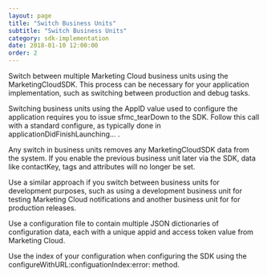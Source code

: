 ```yaml
---
layout: page
title: "Switch Business Units"
subtitle: "Switch Business Units"
category: sdk-implementation
date: 2018-01-10 12:00:00
order: 2
---
```


Switch between multiple Marketing Cloud business units using the MarketingCloudSDK. This process can be necessary for your application implementation, such as switching between production and debug tasks.

Switching business units using the AppID value used to configure the application requires you to issue sfmc_tearDown to the SDK. Follow this call with a standard configure, as typically done in applicationDidFinishLaunching... .

Any switch in business units removes any MarketingCloudSDK data from the system. If you enable the previous business unit later via the SDK, data like contactKey, tags and attributes will no longer be set.
<script src="https://gist.github.com/bc7a740e19d045af3285ce7de25017b0.js"></script>
<script src="https://gist.github.com/5cb50d2368c1fff81cedd922629bb079.js"></script>

Use a similar approach if you switch between business units for development purposes, such as using a development business unit for testing Marketing Cloud notifications and another business unit for for production releases.

Use a configuration file to contain multiple JSON dictionaries of configuration data, each with a unique appid and access token value from Marketing Cloud.
<script src="https://gist.github.com/9c9db39c75cd5f42fda172fbbb3e56e9.js"></script>
Use the index of your configuration when configuring the SDK using the configureWithURL:configuationIndex:error: method.
<script src="https://gist.github.com/afb7a3ac75241b9d6a040f7437de2bb0.js"></script>
<script src="https://gist.github.com/e381ef8d0b6555558433039ae036b0e3.js"></script>
